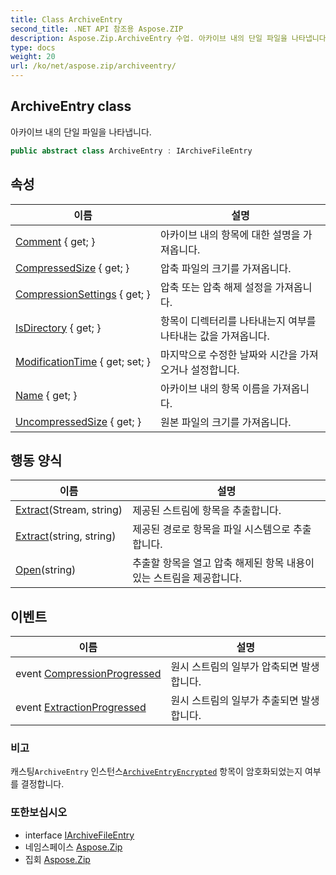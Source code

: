 ```yaml
---
title: Class ArchiveEntry
second_title: .NET API 참조용 Aspose.ZIP
description: Aspose.Zip.ArchiveEntry 수업. 아카이브 내의 단일 파일을 나타냅니다.
type: docs
weight: 20
url: /ko/net/aspose.zip/archiveentry/
---
```

## ArchiveEntry class

아카이브 내의 단일 파일을 나타냅니다.

```csharp
public abstract class ArchiveEntry : IArchiveFileEntry
```

## 속성

| 이름 | 설명 |
| --- | --- |
| [Comment](../../aspose.zip/archiveentry/comment/) { get; } | 아카이브 내의 항목에 대한 설명을 가져옵니다. |
| [CompressedSize](../../aspose.zip/archiveentry/compressedsize/) { get; } | 압축 파일의 크기를 가져옵니다. |
| [CompressionSettings](../../aspose.zip/archiveentry/compressionsettings/) { get; } | 압축 또는 압축 해제 설정을 가져옵니다. |
| [IsDirectory](../../aspose.zip/archiveentry/isdirectory/) { get; } | 항목이 디렉터리를 나타내는지 여부를 나타내는 값을 가져옵니다. |
| [ModificationTime](../../aspose.zip/archiveentry/modificationtime/) { get; set; } | 마지막으로 수정한 날짜와 시간을 가져오거나 설정합니다. |
| [Name](../../aspose.zip/archiveentry/name/) { get; } | 아카이브 내의 항목 이름을 가져옵니다. |
| [UncompressedSize](../../aspose.zip/archiveentry/uncompressedsize/) { get; } | 원본 파일의 크기를 가져옵니다. |

## 행동 양식

| 이름 | 설명 |
| --- | --- |
| [Extract](../../aspose.zip/archiveentry/extract/#extract_1)(Stream, string) | 제공된 스트림에 항목을 추출합니다. |
| [Extract](../../aspose.zip/archiveentry/extract/#extract)(string, string) | 제공된 경로로 항목을 파일 시스템으로 추출합니다. |
| [Open](../../aspose.zip/archiveentry/open/)(string) | 추출할 항목을 열고 압축 해제된 항목 내용이 있는 스트림을 제공합니다. |

## 이벤트

| 이름 | 설명 |
| --- | --- |
| event [CompressionProgressed](../../aspose.zip/archiveentry/compressionprogressed/) | 원시 스트림의 일부가 압축되면 발생합니다. |
| event [ExtractionProgressed](../../aspose.zip/archiveentry/extractionprogressed/) | 원시 스트림의 일부가 추출되면 발생합니다. |

### 비고

캐스팅`ArchiveEntry` 인스턴스[`ArchiveEntryEncrypted`](../archiveentryencrypted/) 항목이 암호화되었는지 여부를 결정합니다.

### 또한보십시오

* interface [IArchiveFileEntry](../iarchivefileentry/)
* 네임스페이스 [Aspose.Zip](../../aspose.zip/)
* 집회 [Aspose.Zip](../../)


